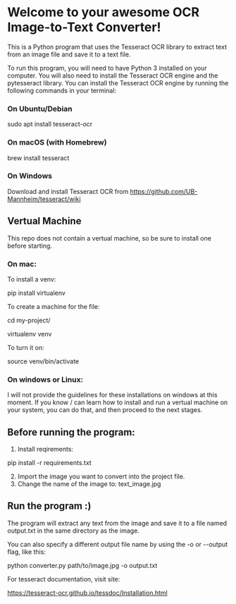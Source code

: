 # Welcome to your awesome OCR Image-to-Text Converter!

This is a Python program that uses the Tesseract OCR library to extract text from an image file and save it to a text file.

To run this program, you will need to have Python 3 installed on your computer. You will also need to install the Tesseract OCR engine and the pytesseract library. You can install the Tesseract OCR engine by running the following commands in your terminal:

### On Ubuntu/Debian
sudo apt install tesseract-ocr

### On macOS (with Homebrew)
brew install tesseract

### On Windows
Download and install Tesseract OCR from https://github.com/UB-Mannheim/tesseract/wiki


## Vertual Machine
This repo does not contain a vertual machine, so be sure to install one before starting.

### On mac:
To install a venv:

pip install virtualenv

To create a machine for the file:

cd my-project/

virtualenv venv

To turn it on:

source venv/bin/activate

### On windows or Linux:
I will not provide the guidelines for these installations on windows at this moment.
If you know / can learn how to install and run a vertual machine on your system, you can do that, and then proceed to the next stages.

## Before running the program:

1. Install reqirements:

pip install -r requirements.txt

2. Import the image you want to convert into the project file.
3. Change the name of the image to:
    text_image.jpg

## Run the program :)
The program will extract any text from the image and save it to a file named output.txt in the same directory as the image.

You can also specify a different output file name by using the -o or --output flag, like this:

python converter.py path/to/image.jpg -o output.txt

For tesseract documentation, visit site:

https://tesseract-ocr.github.io/tessdoc/Installation.html

